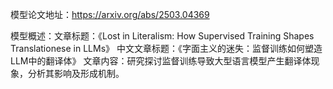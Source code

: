 模型论文地址：https://arxiv.org/abs/2503.04369

模型概述：文章标题：《Lost in Literalism: How Supervised Training Shapes Translationese in LLMs》
中文文章标题：《字面主义的迷失：监督训练如何塑造LLM中的翻译体》
文章内容：研究探讨监督训练导致大型语言模型产生翻译体现象，分析其影响及形成机制。
